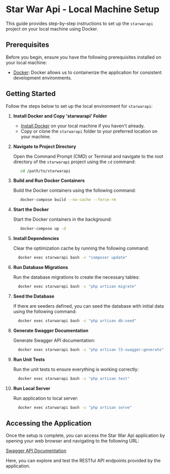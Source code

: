 # Star War Api - Local Machine Setup

This guide provides step-by-step instructions to set up the `starwarapi` project on your local machine using Docker.

## Prerequisites

Before you begin, ensure you have the following prerequisites installed on your local machine:

- [Docker](https://www.docker.com/get-started): Docker allows us to containerize the application for consistent development environments.

## Getting Started

Follow the steps below to set up the local environment for `starwarapi`:

1. **Install Docker and Copy 'starwarapi' Folder**

   - [Install Docker](https://www.docker.com/get-started) on your local machine if you haven't already.
   - Copy or clone the `starwarapi` folder to your preferred location on your machine.

2. **Navigate to Project Directory**

   Open the Command Prompt (CMD) or Terminal and navigate to the root directory of the `starwarapi` project using the `cd` command:

    ```bash
       cd /path/to/starwarapi
    ```

3. **Build and Run Docker Containers**

    Build the Docker containers using the following command:

    ```bash
       docker-compose build --no-cache --force-rm
    ```

4. **Start the Docker**

    Start the Docker containers in the background:

    ```bash
       docker-compose up -d
    ```

5. **Install Dependencies**

    Clear the optimization cache by running the following command:

    ```bash
      docker exec starwarapi bash -c "composer update"
    ```
6. **Run Database Migrations**

    Run the database migrations to create the necessary tables:

    ```bash
      docker exec starwarapi bash -c "php artisan migrate"
    ```

7. **Seed the Database**

    If there are seeders defined, you can seed the database with initial data using the following command:

    ```bash
      docker exec starwarapi bash -c "php artisan db:seed"
    ```

8. **Generate Swagger Documentation**

    Generate Swagger API documentation:

    ```bash
      docker exec starwarapi bash -c "php artisan l5-swagger:generate"
    ```
9.  **Run Unit Tests**

    Run the unit tests to ensure everything is working correctly:

    ```bash
      docker exec starwarapi bash -c "php artisan test"
    ```

10. **Run Local Server**

    Run application to local server:

    ```bash
      docker exec starwarapi bash -c "php artisan serve"
    ```

## Accessing the Application

Once the setup is complete, you can access the Star War Api application by opening your web browser and navigating to the following URL:

[Swagger API Documentation](http://localhost:3000/api/documentation)

Here, you can explore and test the RESTful API endpoints provided by the application.
